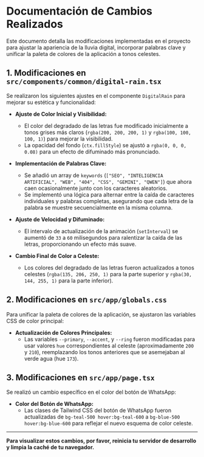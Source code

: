 # Documentación de Cambios Realizados

Este documento detalla las modificaciones implementadas en el proyecto para ajustar la apariencia de la lluvia digital, incorporar palabras clave y unificar la paleta de colores de la aplicación a tonos celestes.

## 1. Modificaciones en `src/components/common/digital-rain.tsx`

Se realizaron los siguientes ajustes en el componente `DigitalRain` para mejorar su estética y funcionalidad:

*   **Ajuste de Color Inicial y Visibilidad:**
    *   El color del degradado de las letras fue modificado inicialmente a tonos grises más claros (`rgba(200, 200, 200, 1)` y `rgba(100, 100, 100, 1)`) para mejorar la visibilidad.
    *   La opacidad del fondo (`ctx.fillStyle`) se ajustó a `rgba(0, 0, 0, 0.08)` para un efecto de difuminado más pronunciado.

*   **Implementación de Palabras Clave:**
    *   Se añadió un array de `keywords` (`["SEO", "INTELIGENCIA ARTIFICIAL", "WEB", "404", "CSS", "GEMINI", "QWEN"]`) que ahora caen ocasionalmente junto con los caracteres aleatorios.
    *   Se implementó una lógica para alternar entre la caída de caracteres individuales y palabras completas, asegurando que cada letra de la palabra se muestre secuencialmente en la misma columna.

*   **Ajuste de Velocidad y Difuminado:**
    *   El intervalo de actualización de la animación (`setInterval`) se aumentó de `33` a `60` milisegundos para ralentizar la caída de las letras, proporcionando un efecto más suave.

*   **Cambio Final de Color a Celeste:**
    *   Los colores del degradado de las letras fueron actualizados a tonos celestes (`rgba(135, 206, 250, 1)` para la parte superior y `rgba(30, 144, 255, 1)` para la parte inferior).

## 2. Modificaciones en `src/app/globals.css`

Para unificar la paleta de colores de la aplicación, se ajustaron las variables CSS de color principal:

*   **Actualización de Colores Principales:**
    *   Las variables `--primary`, `--accent`, y `--ring` fueron modificadas para usar valores `hue` correspondientes al celeste (aproximadamente `200` y `210`), reemplazando los tonos anteriores que se asemejaban al verde agua (hue `173`).

## 3. Modificaciones en `src/app/page.tsx`

Se realizó un cambio específico en el color del botón de WhatsApp:

*   **Color del Botón de WhatsApp:**
    *   Las clases de Tailwind CSS del botón de WhatsApp fueron actualizadas de `bg-teal-500 hover:bg-teal-600` a `bg-blue-500 hover:bg-blue-600` para reflejar el nuevo esquema de color celeste.

---

**Para visualizar estos cambios, por favor, reinicia tu servidor de desarrollo y limpia la caché de tu navegador.**